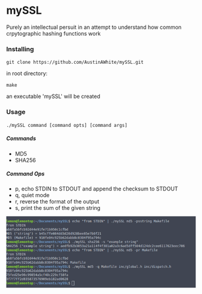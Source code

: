 # mySSL
Purely an intellectual persuit in an attempt to understand how common crpytographic hashing functions work


### Installing

```
git clone https://github.com/AustinAWhite/mySSL.git
```
in root directory:
```
make
```
an executable 'mySSL' will be created

### Usage

```
./mySSL command [command opts] [command args]
```
##### Commands
* MD5
* SHA256

##### Command Ops
* p, echo STDIN to STDOUT and append the checksum to STDOUT
* q, quiet mode
* r, reverse the format of the output
* s, print the sum of the given string

![Alt text](demo.png)
